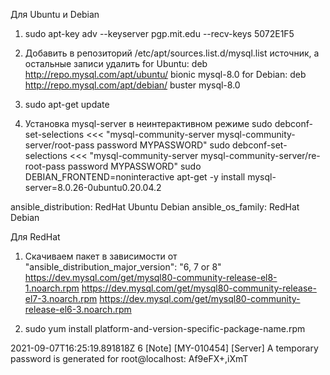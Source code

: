 Для Ubuntu и Debian

1. sudo apt-key adv --keyserver pgp.mit.edu --recv-keys 5072E1F5

2. Добавить в репозиторий /etc/apt/sources.list.d/mysql.list источник, а остальные записи удалить
   for Ubuntu:
   deb http://repo.mysql.com/apt/ubuntu/ bionic mysql-8.0
   for Debian:
   deb http://repo.mysql.com/apt/debian/ buster mysql-8.0

3. sudo apt-get update

4. Установка mysql-server в неинтерактивном режиме
sudo debconf-set-selections <<< "mysql-community-server mysql-community-server/root-pass password MYPASSWORD"
sudo debconf-set-selections <<< "mysql-community-server mysql-community-server/re-root-pass password MYPASSWORD"
sudo DEBIAN_FRONTEND=noninteractive apt-get -y install mysql-server=8.0.26-0ubuntu0.20.04.2


ansible_distribution: RedHat Ubuntu Debian
ansible_os_family: RedHat Debian  

Для RedHat

1. Скачиваем пакет в зависимости от "ansible_distribution_major_version": "6, 7 or 8"
https://dev.mysql.com/get/mysql80-community-release-el8-1.noarch.rpm
https://dev.mysql.com/get/mysql80-community-release-el7-3.noarch.rpm
https://dev.mysql.com/get/mysql80-community-release-el6-3.noarch.rpm

2. sudo yum install platform-and-version-specific-package-name.rpm

2021-09-07T16:25:19.891818Z 6 [Note] [MY-010454] [Server] A temporary password is generated for root@localhost: Af9eFX+,iXmT
